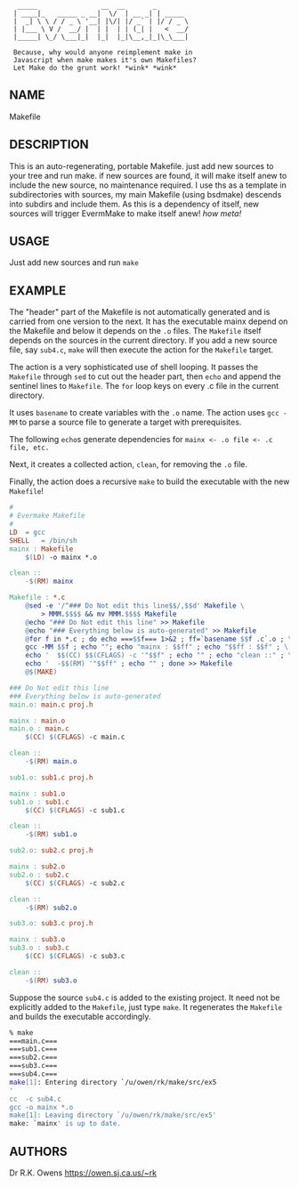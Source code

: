 ```
  _____                __  __       _
 | ____|_   _____ _ __|  \/  | __ _| | _____
 |  _| \ \ / / _ \ '__| |\/| |/ _` | |/ / _ \
 | |___ \ V /  __/ |  | |  | | (_| |   <  __/
 |_____| \_/ \___|_|  |_|  |_|\__,_|_|\_\___|
 
 Because, why would anyone reimplement make in 
 Javascript when make makes it's own Makefiles? 
 Let Make do the grunt work! *wink* *wink*

```
## NAME

Makefile

## DESCRIPTION
This is an auto-regenerating, portable Makefile. just add new sources
to your tree and run make. if new sources are found, it will make itself
anew to include the new source, no maintenance required. I use ths as
a template in subdirectories with sources, my main Makefile (using bsdmake)
descends into subdirs and include them. As this is a dependency of itself,
new sources will trigger EvermMake to make itself anew! _how meta!_

## USAGE

Just add new sources and run ```make```

## EXAMPLE 

The "header" part of the Makefile is not automatically generated and is 
carried from one version to the next. It has the executable mainx depend on 
the Makefile and below it depends on the `.o` files. The `Makefile` itself depends 
on the sources in the current directory. If you add a new source file, say 
`sub4.c`, `make` will then execute the action for the `Makefile` target. 

The action is a very sophisticated use of shell looping. It passes the 
`Makefile` through `sed` to cut out the header part, then `echo` and append the 
sentinel lines to `Makefile`. The `for` loop keys on every .c file in the current 
directory. 

It uses `basename` to create variables with the `.o` name. The action uses `gcc -MM` to 
parse a source file to generate a target with prerequisites.

The following `echo`s generate dependencies for `mainx <- .o file <- .c file, etc.`

Next, it creates a collected action, `clean`, for removing the `.o` file.

Finally, the action does a recursive `make` to build the executable with the new 
`Makefile`!

```Makefile
#
# Evermake Makefile 
#
LD	= gcc
SHELL	= /bin/sh
mainx : Makefile
	$(LD) -o mainx *.o

clean ::
	-$(RM) mainx

Makefile : *.c
	@sed -e '/^### Do Not edit this line$$/,$$d' Makefile \
		> MMM.$$$$ && mv MMM.$$$$ Makefile
	@echo "### Do Not edit this line" >> Makefile
	@echo "### Everything below is auto-generated" >> Makefile
	@for f in *.c ; do echo ===$$f=== 1>&2 ; ff=`basename $$f .c`.o ; \
	gcc -MM $$f ; echo ""; echo "mainx : $$ff" ; echo "$$ff : $$f" ; \
	echo '	$$(CC) $$(CFLAGS) -c '"$$f" ; echo "" ; echo "clean ::" ; \
	echo '	-$$(RM) '"$$ff" ; echo "" ; done >> Makefile
	@$(MAKE)

### Do Not edit this line
### Everything below is auto-generated
main.o: main.c proj.h

mainx : main.o
main.o : main.c
	$(CC) $(CFLAGS) -c main.c

clean ::
	-$(RM) main.o

sub1.o: sub1.c proj.h

mainx : sub1.o
sub1.o : sub1.c
	$(CC) $(CFLAGS) -c sub1.c

clean ::
	-$(RM) sub1.o

sub2.o: sub2.c proj.h

mainx : sub2.o
sub2.o : sub2.c
	$(CC) $(CFLAGS) -c sub2.c

clean ::
	-$(RM) sub2.o

sub3.o: sub3.c proj.h

mainx : sub3.o
sub3.o : sub3.c
	$(CC) $(CFLAGS) -c sub3.c

clean ::
	-$(RM) sub3.o
```

Suppose the source `sub4.c` is added to the existing project. It need not be 
explicitly added to the `Makefile`, just type `make`. It regenerates the `Makefile` 
and builds the executable accordingly.

```sh
% make
===main.c===
===sub1.c===
===sub2.c===
===sub3.c===
===sub4.c===
make[1]: Entering directory `/u/owen/rk/make/src/ex5
'
cc  -c sub4.c
gcc -o mainx *.o
make[1]: Leaving directory `/u/owen/rk/make/src/ex5'
make: `mainx' is up to date.
```

## AUTHORS 
Dr R.K. Owens https://owen.sj.ca.us/~rk


<!-- vim: set ft=markdown sw=4 tw=0 fdm=manual et :-->
